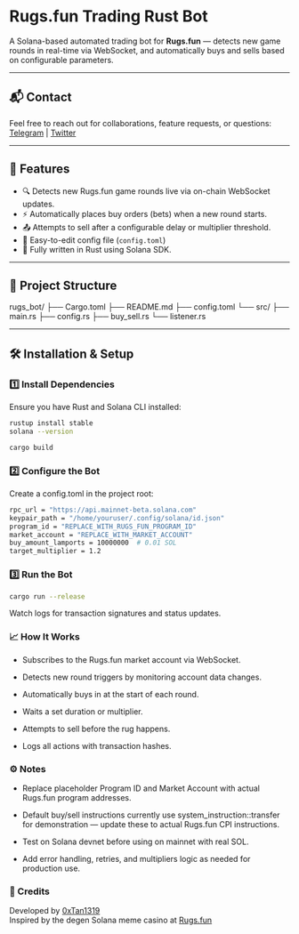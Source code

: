 # Rugs.fun Trading Rust Bot

A Solana-based automated trading bot for **Rugs.fun** — detects new game rounds in real-time via WebSocket, and automatically buys and sells based on configurable parameters.

---

## 📬 Contact

Feel free to reach out for collaborations, feature requests, or questions: [Telegram](https://t.me/cryptocooker0510) | [Twitter](https://x.com/CryptoCookerDev)

---

## 📌 Features

- 🔍 Detects new Rugs.fun game rounds live via on-chain WebSocket updates.
- ⚡ Automatically places buy orders (bets) when a new round starts.
- 📤 Attempts to sell after a configurable delay or multiplier threshold.
- 📝 Easy-to-edit config file (`config.toml`)
- 🦀 Fully written in Rust using Solana SDK.

---

## 📂 Project Structure

rugs_bot/
├── Cargo.toml
├── README.md
├── config.toml
└── src/
├── main.rs
├── config.rs
├── buy_sell.rs
└── listener.rs


---

## 🛠️ Installation & Setup

### 1️⃣ Install Dependencies

Ensure you have Rust and Solana CLI installed:

```bash
rustup install stable
solana --version

cargo build
```

### 2️⃣ Configure the Bot

Create a config.toml in the project root:

```bash
rpc_url = "https://api.mainnet-beta.solana.com"
keypair_path = "/home/youruser/.config/solana/id.json"
program_id = "REPLACE_WITH_RUGS_FUN_PROGRAM_ID"
market_account = "REPLACE_WITH_MARKET_ACCOUNT"
buy_amount_lamports = 10000000  # 0.01 SOL
target_multiplier = 1.2
```

### 3️⃣ Run the Bot

```bash
cargo run --release
```

Watch logs for transaction signatures and status updates.

### 📈 How It Works

- Subscribes to the Rugs.fun market account via WebSocket.

- Detects new round triggers by monitoring account data changes.

- Automatically buys in at the start of each round.

- Waits a set duration or multiplier.

- Attempts to sell before the rug happens.

- Logs all actions with transaction hashes.

### ⚙️ Notes

- Replace placeholder Program ID and Market Account with actual Rugs.fun program addresses.

- Default buy/sell instructions currently use system_instruction::transfer for demonstration — update these to actual Rugs.fun CPI instructions.

- Test on Solana devnet before using on mainnet with real SOL.

- Add error handling, retries, and multipliers logic as needed for production use.

### 🙏 Credits

Developed by [0xTan1319](https://github.com/crypto-cooker)  
Inspired by the degen Solana meme casino at [Rugs.fun](https://rugs.fun)
